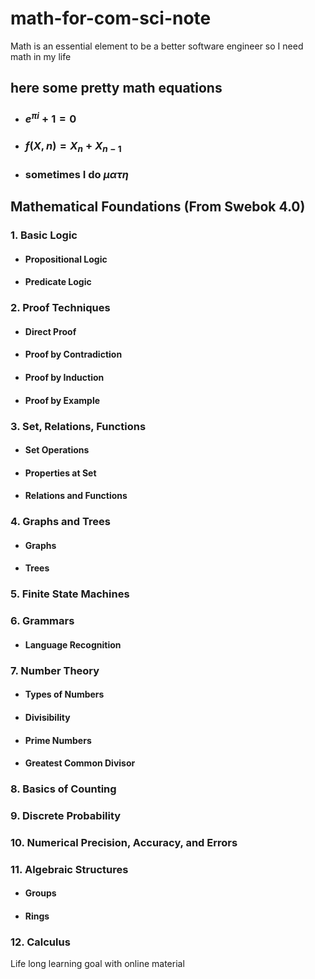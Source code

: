 # math-for-com-sci-note

Math is an essential element to be a better software engineer so I need math in my life

## here some pretty math equations

- ### $e^{\pi i}+1=0$

- ### $f(X,n) = X_n + X_{n-1}$

- ### sometimes I do $\mu \alpha \tau \eta$

## Mathematical Foundations (From Swebok 4.0)

### 1. Basic Logic

- #### Propositional Logic

- #### Predicate Logic

### 2. Proof Techniques

- #### Direct Proof

- #### Proof by Contradiction

- #### Proof by Induction

- #### Proof by Example

### 3. Set, Relations, Functions

- #### Set Operations

- #### Properties at Set

- #### Relations and Functions

### 4. Graphs and Trees

- #### Graphs

- #### Trees

### 5. Finite State Machines

### 6. Grammars

- #### Language Recognition

### 7. Number Theory

- #### Types of Numbers

- #### Divisibility

- #### Prime Numbers

- #### Greatest Common Divisor

### 8. Basics of Counting

### 9. Discrete Probability

### 10. Numerical Precision, Accuracy, and Errors

### 11. Algebraic Structures

- #### Groups

- #### Rings

### 12. Calculus

Life long learning goal with online material

